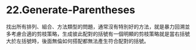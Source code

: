 # 22.Generate-Parentheses

找出所有排列、組合、方法類型的問題，通常沒有特別好的方法，就是暴力回溯並多考慮合適的剪枝策略，生成彼此配對的括號有一個明顯的剪枝策略就是當右括號大於左括號時，後面無倫如何搭配都無法產生符合配對的括號。
